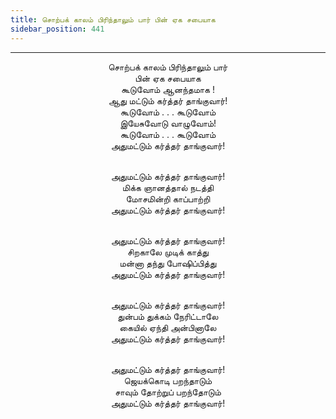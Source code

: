 ```yaml
---
title: சொற்பக் காலம் பிரிந்தாலும் பார் பின் ஏக சபையாக
sidebar_position: 441
---
```


---
<center>
சொற்பக் காலம் பிரிந்தாலும் பார்<br/>
பின் ஏக சபையாக<br/>
கூடுவோம் ஆனந்தமாக !<br/>
ஆது மட்டும் கர்த்தர் தாங்குவார்!<br/>
கூடுவோம் . . . கூடுவோம்<br/>
இயேசுவோடு வாழுவோம்!<br/>
கூடுவோம் . . . கூடுவோம்<br/>
அதுமட்டும் கர்த்தர் தாங்குவார்!<br/><br/>

அதுமட்டும் கர்த்தர் தாங்குவார்!<br/>
மிக்க ஞானத்தால் நடத்தி<br/>
மோசமின்றி காப்பாற்றி<br/>
அதுமட்டும் கர்த்தர் தாங்குவார்!<br/><br/>

அதுமட்டும் கர்த்தர் தாங்குவார்!<br/>
சிறகாலே முடிக் காத்து<br/>
மன்னா தந்து போஷிப்பித்து<br/>
அதுமட்டும் கர்த்தர் தாங்குவார்!<br/><br/>

அதுமட்டும் கர்த்தர் தாங்குவார்!<br/>
துன்பம் துக்கம் நேரிட்டாலே<br/>
கையில் ஏந்தி அன்பினாலே<br/>
அதுமட்டும் கர்த்தர் தாங்குவார்!<br/><br/>

அதுமட்டும் கர்த்தர் தாங்குவார்!<br/>
ஜெயக்கொடி பறந்தாடும்<br/>
சாவும் தோற்றுப் பறந்தோடும்<br/>
அதுமட்டும் கர்த்தர் தாங்குவார்!
</center>